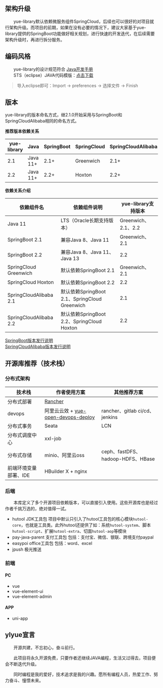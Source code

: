 ## 架构升级
　　yue-library默认依赖微服务组件SpringCloud，后续也可以很好的对项目就行架构升级。而项目的前期，如果在没有必要的情况下，建议大家基于yue-library提供的SpringBoot功能做好相关规划，进行快速的开发迭代，在后续需要架构升级时，再进行拆分服务。

## 编码风格
　　yue-library的设计规范符合 [Java开发手册](https://gitee.com/yl-yue/yue-library/raw/master/docs/_media/Java开发手册_v1.5.0_华山版.pdf)<br>
　　STS（eclipse）JAVA代码模版：[点击下载](https://gitee.com/yl-yue/yue-library/raw/master/docs/_media/STS配置.epf)
> 导入eclipse即可：Import -> preferences -> 选择文件 -> Finish <br>

## 版本
yue-library的版本命名方式，继2.1.0开始采用与SpringBoot和SpringCloudAlibaba相同的命名方式。<br>

**推荐版本依赖关系**

|yue-library|Java		|SpringBoot	|SpringCloud|SpringCloudAlibaba	|
|--			|--			|--			|--			|--					|
|2.1		|Java 11+	|2.1+		|Greenwich	|2.1+				|
|2.2		|Java 11+	|2.2+		|Hoxton		|2.2+				|

**依赖关系介绍**

|依赖组件名				|依赖组件说明										|yue-library支持版本	|
|--						|--												|--					|
|Java 11				|LTS（Oracle长期支持版本）						|Greenwich、2.1、2.2	|
|SpringBoot 2.1			|兼容Java 8、Java 11								|Greenwich、2.1		|
|SpringBoot 2.2			|兼容Java 8、Java 11、Java 13					|2.2				|
|SpringCloud Greenwich	|默认依赖SpringBoot 2.1							|Greenwich、2.1		|
|SpringCloud Hoxton		|默认依赖SpringBoot 2.2							|2.2				|
|SpringCloudAlibaba 2.1	|默认依赖SpringBoot 2.1、SpringCloud Greenwich	|2.1				|
|SpringCloudAlibaba 2.2	|默认依赖SpringBoot 2.2、SpringCloud Hoxton		|2.2				|

[SpringBoot版本发行说明](https://github.com/spring-projects/spring-boot/wiki/Supported-Versions)<br>
[SpringCloudAlibaba版本发行说明](https://github.com/alibaba/spring-cloud-alibaba/wiki/%E7%89%88%E6%9C%AC%E8%AF%B4%E6%98%8E)

## 开源库推荐（技术栈）
### 分布式架构
|技术栈					|作者使用方案																								|其他推荐方案						|
|--						|--																											|--									|
|分布式部署				|[Rancher](https://blog.csdn.net/u013600314/article/details/80484102)										|									|
|devops					|阿里云云效 + [yue-open-devops-deploy](https://gitee.com/yl-yue/yue-open/tree/master/yue-open-devops-deploy)|rancher、gitlab ci/cd、jenkins		|
|分布式事务				|Seata																										|LCN								|
|分布式调度中心			|xxl-job																									|									|
|分布式存储				|minio、阿里云oss																							|ceph、fastDFS、hadoop-HDFS、HBase	|
|前端环境变量部署、IDE	|HBuilder X + nginx																							|									|

### 后端
　　本库定义了多个开源项目依赖版本，可以直接引入使用。这些开源库也是经过作者千挑万选的，绝对值得一试。
- hutool JDK工具包 项目中默认只引入了hutool工具包的核心模块`hutool-core`，也就是工具类。此外hutool还提供了如：系统`hutool-system`、脚本`hutool-script`、扩展`hutool-extra`、切面`hutool-aop`等模块
- pay-java-parent 支付工具包 包括：支付宝、微信、银联、跨境支付paypal
- easypoi office工具包 包括：word、excel
- jpush 极光推送

### 前端
#### PC
- vue
- vue-element-ui
- vue-element-admin

#### APP
- uni-app

## ylyue宣言
　　开源共建，不忘初心，奋斗前行。

　　此项目将永久开源免费，只要作者还继续JAVA编程，生活又过得去，项目便会不断迭代升级。

　　同时编程是我的爱好，技术追求是我的兴趣。愿所有编程人员，热爱工作、努力奋斗、憧憬未来。